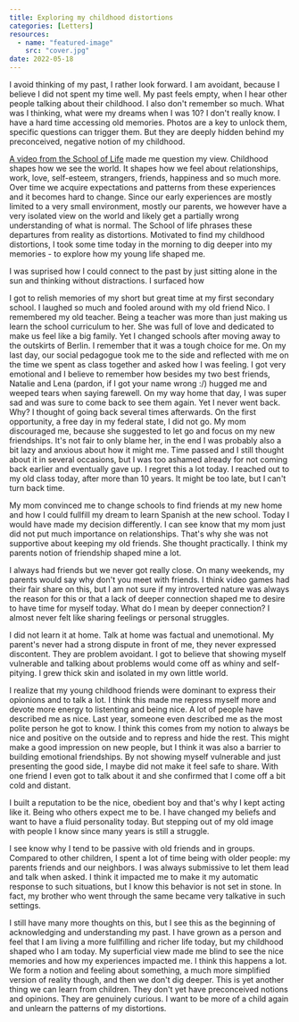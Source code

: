 ```yaml
---
title: Exploring my childhood distortions
categories: [Letters]
resources:
  - name: "featured-image"
    src: "cover.jpg"
date: 2022-05-18
---
```


I avoid thinking of my past, I rather look forward. I am avoidant, because I believe I did not spent my time well. My past feels empty, when I hear other people talking about their childhood.
I also don't remember so much. What was I thinking, what were my dreams when I was 10? I don't really know. I have a hard time accessing old memories. Photos are a key to unlock them, specific questions can trigger them. But they are deeply hidden behind my preconceived, negative notion of my childhood. 

[A video from the School of Life](https://www.youtube.com/watch?v=GFKzE52XRmw&ab_channel=TheSchoolofLife) made me question my view.
Childhood shapes how we see the world. It shapes how we feel about relationships, work, love, self-esteem, strangers, friends, happiness and so much more.
Over time we acquire expectations and patterns from these experiences and it becomes hard to change. 
Since our early experiences are mostly limited to a very small environment, mostly our parents, we however have a very isolated view on the world and likely get a partially wrong understanding of what is normal.
The School of life phrases these departures from reality as distortions.
Motivated to find my childhood distortions, I took some time today in the morning to dig deeper into my memories - to explore how my young life shaped me.  

I was suprised how I could connect to the past by just sitting alone in the sun and thinking without distractions. I surfaced how 

I got to relish memories of my short but great time at my first secondary school. I laughed so much and fooled around with my old friend Nico. I remembered my old teacher. Being a teacher was more than just making us learn the school curriculum to her. She was full of love and dedicated to make us feel like a big family. Yet I changed schools after moving away to the outskirts of Berlin. I remember that it was a tough choice for me. On my last day, our social pedagogue took me to the side and reflected with me on the time we spent as class together and asked how I was feeling. I got very emotional and I believe to remember how besides my two best friends, Natalie and Lena (pardon, if I got your name wrong :/) hugged me and weeped tears when saying farewell.
On my way home that day, I was super sad and was sure to come back to see them again. Yet I never went back. Why?
I thought of going back several times afterwards. On the first opportunity, a free day in my federal state, I did not go. My mom discouraged me, because she suggested to let go and focus on my new friendships. It's not fair to only blame her, in the end I was probably also a bit lazy and anxious about how it might me. Time passed and I still thought about it in several occasions, but I was too ashamed already for not coming back earlier and eventually gave up. 
I regret this a lot today. I reached out to my old class today, after more than 10 years. It might be too late, but I can't turn back time.

My mom convinced me to change schools to find friends at my new home and how I could fullfill my dream to learn Spanish at the new school. 
Today I would have made my decision differently. I can see know that my mom just did not put much importance on relationships. That's why she was not supportive about keeping my old friends. She thought practically. I think my parents notion of friendship shaped mine a lot. 

I always had friends but we never got really close. On many weekends, my parents would say why don't you meet with friends. I think video games had their fair share on this, but I am not sure if my introverted nature was always the reason for this or that a lack of deeper connection shaped me to desire to have time for myself today.
What do I mean by deeper connection? I almost never felt like sharing feelings or personal struggles.

I did not learn it at home. Talk at home was factual and unemotional. My parent's never had a strong dispute in front of me, they never expressed discontent. They are problem avoidant. I got to believe that showing myself vulnerable and talking about problems would come off as whiny and self-pitying. I grew thick skin and isolated in my own little world. 

I realize that my young childhood friends were dominant to express their opionions and to talk a lot. I think this made me repress myself more and devote more energy to listenting and being nice.
A lot of people have described me as nice. Last year, someone even described me as the most polite person he got to know. I think this comes from my notion to always be nice and positive on the outside and to repress and hide the rest. 
This might make a good impression on new people, but I think it was also a barrier to building emotional friendships. By not showing myself vulnerable and just presenting the good side, I maybe did not make it feel safe to share. With one friend I even got to talk about it and she confirmed that I come off a bit cold and distant.

I built a reputation to be the nice, obedient boy and that's why I kept acting like it. Being who others expect me to be. I have changed my beliefs and want to have a fluid personality today. But stepping out of my old image with people I know since many years is still a struggle.

I see know why I tend to be passive with old friends and in groups. Compared to other children, I spent a lot of time being with older people: my parents friends and our neighbors. I was always submissive to let them lead and talk when asked. I think it impacted me to make it my automatic response to such situations, but I know this behavior is not set in stone. In fact, my brother who went through the same became very talkative in such settings.

I still have many more thoughts on this, but I see this as the beginning of acknowledging and understanding my past. I have grown as a person and feel that I am living a more fullfilling and richer life today, but my childhood shaped who I am today. My superficial view made me blind to see the nice memories and how my experiences impacted me. I think this happens a lot. We form a notion and feeling about something, a much more simplified version of reality though, and then we don't dig deeper. 
This is yet another thing we can learn from children. They don't yet have preconceived notions and opinions. They are genuinely curious. I want to be more of a child again and unlearn the patterns of my distortions.



